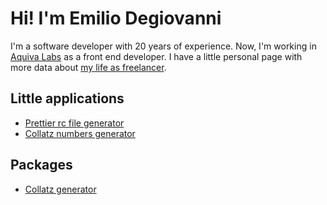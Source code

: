# Hi! I'm Emilio Degiovanni

I'm a software developer with 20 years of experience. Now, I'm working in [Aquiva Labs](https://aquivalabs.com) as a
front end developer. I have a little personal page with more data about [my life as freelancer](https://developtus.com).

## Little applications

- [Prettier rc file generator](https://emiliodeg.github.io/prettierrc)
- [Collatz numbers generator](https://emiliodeg.github.io/collatz-app)

## Packages

- [Collatz generator](https://www.npmjs.com/package/collatz-generator)
